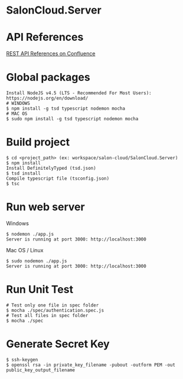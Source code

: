 SalonCloud.Server
=================

API References
==============

[REST API References on
Confluence](https://smisyteam.atlassian.net/wiki/display/SC/REST+API+References)

Global packages
=============
```
Install NodeJS v4.5 (LTS - Recommended For Most Users): https://nodejs.org/en/download/
# WINDOWS
$ npm install -g tsd typescript nodemon mocha
# MAC OS
$ sudo npm install -g tsd typescript nodemon mocha
```

Build project
=============
```
$ cd <project_path> (ex: workspace/salon-cloud/SalonCloud.Server)
$ npm install
Install DefinitelyTyped (tsd.json)
$ tsd install
Compile typescript file (tsconfig.json)
$ tsc
```
Run web server
=============
Windows
```
$ nodemon ./app.js
Server is running at port 3000: http://localhost:3000
```
Mac OS / Linux
```
$ sudo nodemon ./app.js
Server is running at port 3000: http://localhost:3000
```
Run Unit Test
=============
```
# Test only one file in spec folder
$ mocha ./spec/authentication.spec.js
# Test all files in spec folder
$ mocha ./spec
```

Generate Secret Key 
=============
```
$ ssh-keygen
$ openssl rsa -in private_key_filename -pubout -outform PEM -out public_key_output_filename
```
